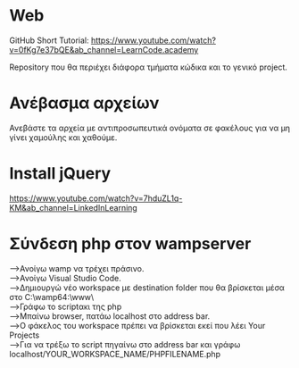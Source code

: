 # Web
GitHub Short Tutorial: https://www.youtube.com/watch?v=0fKg7e37bQE&ab_channel=LearnCode.academy

Repository που θα περιέχει διάφορα τμήματα κώδικα και το γενικό project.
# Ανέβασμα αρχείων
Ανεβάστε τα αρχεία με αντιπροσωπευτικά ονόματα σε φακέλους για να μη γίνει χαμούλης και χαθούμε.

# Install jQuery
https://www.youtube.com/watch?v=7hduZL1q-KM&ab_channel=LinkedInLearning

# Σύνδεση php στον wampserver
-->Ανοίγω wamp να τρέχει πράσινο.\
-->Ανοίγω Visual Studio Code.\
-->Δημιουργώ νέο workspace με destination folder που θα βρίσκεται μέσα στο C:\wamp64:\www\ \
-->Γράφω το scriptακι της php\
-->Μπαίνω browser, πατάω localhost στο address bar.\
-->Ο φάκελος του workspace πρέπει να βρίσκεται εκεί που λέει Your Projects\
-->Για να τρέξω το script πηγαίνω στο address bar και γράφω localhost/YOUR_WORKSPACE_NAME/PHPFILENAME.php

